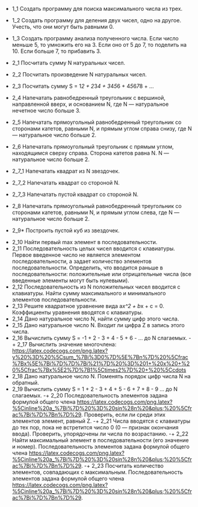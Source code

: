 + 1_1 Создать программу для поиска максимального числа из трех. 
+ 1_2 Создать программу для деления двух чисел, одно на другое. Учесть, что они могут быть равными 0.
+ 1_3 Создать программу анализа полученного числа. Если число меньше 5, то умножить его на 3. Если оно от 5 до 7, то поделить на 10. Если больше 7, то прибавить 3.
+ 2_1 Посчитать сумму N натуральных чисел.
+ 2_2 Посчитать произведение N натуральных чисел.
+ 2_3 Посчитать сумму S = 1*2 + 2*3*4 + 3*4*5*6 + 4*5*6*7*8 + ...
+ 2_4 Напечатать равнобедренный треугольник с вершиной, направленной вверх, и основанием N, где N — натуральное нечетное число больше 3.
+ 2_5 Напечатать прямоугольный равнобедренный треугольник со сторонами катетов, равными N, и прямым углом справа снизу, где N — натуральное число больше 2.
+ 2_6 Напечатать прямоугольный треугольник с прямым углом, находящимся сверху справа. Сторона катетов равна N. N — натуральное число больше 2.
+ 2_7_1 Напечатать квадрат из N звездочек.
+ 2_7_2 Напечатать квадрат со стороной N.
+ 2_7_3 Напечатать пустой квадрат со стороной N.

+ 2_8 Напечатать прямоугольный равнобедренный треугольник со сторонами катетов, равными N, и прямым углом слева, где N — натуральное число больше 2.
- 2_9* Построить пустой куб из звездочек.
+ 2_10 Найти первый max элемент в последовательности.
+ 2_11 Последовательность целых чисел вводится с клавиатуры. Первое введенное число не является элементом последовательности, а задает количество элементов последовательности. Определить, что вводится раньше в последовательности: положительные или отрицательные числа (все введенные элементы могут быть нулевыми).
+ 2_12 Последовательность из N положительных чисел вводится с клавиатуры. Найти сумму максимального и минимального элементов последовательности.
+ 2_13 Решите квадратное уравнение вида a*x^2 + b*x + c = 0. Коэффициенты уравнения вводятся с клавиатуры.
+ 2_14 Дано натуральное число N, найти сумму цифр этого числа.
+ 2_15 Дано натуральное число N. Входит ли цифра Z в запись этого числа.
+ 2_16 Вычислить сумму S = -1 + 2 - 3 + 4 - 5 + 6 - ... до N слагаемых.
-+ 2_17 Вычислить значение многочлена: https://latex.codecogs.com/png.latex?y%20%3D%20%5Csum_%7Bi%3D0%7D%5E%7Bn%7D%20%5Cfrac%7Bx%5E%7Bi%7D%7D%7Bi%21%7D%20%3D%201+%20x%20+%20%5Cfrac%7Bx%5E2%7D%7B1%5Ctimes2%7D%20+%20%5Ccdots
+ 2_18 Дано натуральное число N. Поменять порядок цифр числа N на обратный.
+ 2_19 Вычислить сумму S = 1 + 2 - 3 + 4 + 5 - 6 + 7 + 8 - 9 ... до N слагаемых.
-+ 2_20 Последовательность элементов задана формулой общего члена https://latex.codecogs.com/png.latex?%5Cinline%20a_%7Bi%7D%20%3D%20sin%28n%20&plus;%20%5Cfrac%7Bi%7D%7Bn%7D%29. Проверить, если ли среди этих элементов элемент, равный Z.
-+ 2_21 Числа вводятся с клавиатуры до тех пор, пока не встретится число 0 (0 — признак окончания ввода). Проверить, упорядочены ли числа по возрастанию.
-+ 2_22 Найти максимальный элемент в последовательности (его значение и номер). Последовательность элементов задана формулой общего члена https://latex.codecogs.com/png.latex?%5Cinline%20a_%7Bi%7D%20%3D%20sin%28n%20&plus;%20%5Cfrac%7Bi%7D%7Bn%7D%29.
-+ 2_23 Посчитать количество элементов, совпадающих с максимальным. Последовательность элементов задана формулой общего члена https://latex.codecogs.com/png.latex?%5Cinline%20a_%7Bi%7D%20%3D%20sin%28n%20&plus;%20%5Cfrac%7Bi%7D%7Bn%7D%29.

